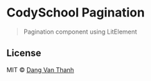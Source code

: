 # CodySchool Pagination 

> Pagination component using LitElement

## License

MIT © [Dang Van Thanh](http://dangthanh.org)